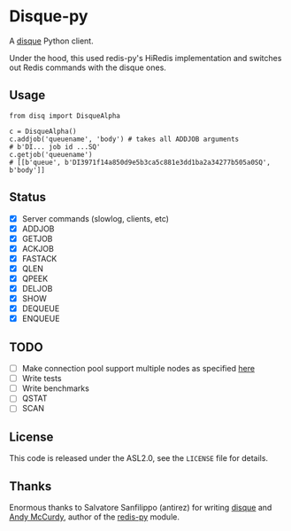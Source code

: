 # Disque-py

A [disque](https://github.com/antirez/disque) Python client.

Under the hood, this used redis-py's HiRedis implementation and switches out
Redis commands with the disque ones.

## Usage

```
from disq import DisqueAlpha

c = DisqueAlpha()
c.addjob('queuename', 'body') # takes all ADDJOB arguments
# b'DI... job id ...SQ'
c.getjob('queuename')
# [[b'queue', b'DI3971f14a850d9e5b3ca5c881e3dd1ba2a34277b505a0SQ', b'body']]
```

## Status

- [x] Server commands (slowlog, clients, etc)
- [x] ADDJOB
- [x] GETJOB
- [x] ACKJOB
- [x] FASTACK
- [x] QLEN
- [x] QPEEK
- [x] DELJOB
- [x] SHOW
- [x] DEQUEUE
- [x] ENQUEUE

## TODO

- [ ] Make connection pool support multiple nodes as specified [here][clients]
- [ ] Write tests
- [ ] Write benchmarks
- [ ] QSTAT
- [ ] SCAN

## License

This code is released under the ASL2.0, see the `LICENSE` file for details.

## Thanks

Enormous thanks to Salvatore Sanfilippo (antirez) for writing
[disque](https://github.com/antirez/disque) and
[Andy McCurdy](https://github.com/andymccurdy), author of the
[redis-py](https://github.com/andymccurdy/redis-py) module.

[clients]: https://github.com/antirez/disque#client-libraries
